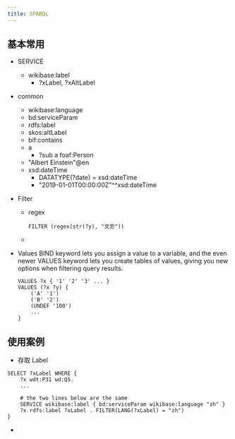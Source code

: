 ```yaml
---
title: SPARQL
---
```


## 基本常用
- SERVICE 
	- wikibase:label
		- ?xLabel, ?xAltLabel
- common
	- wikibase:language
	- bd:serviceParam
	- rdfs:label
	- skos:altLabel
	- bif:contains
	- a
		- ?sub a foaf:Person
	- "Albert Einstein"@en
	- xsd:dateTime
		- DATATYPE(?date) = xsd:dateTime
		- "2019-01-01T00:00:00Z"^^xsd:dateTime
- Filter
	- regex
		```
		FILTER (regex(str(?y), "文忠"))
		```

  - 
		
	
- Values
	BIND keyword lets you assign a value to a variable, and the even newer VALUES keyword lets you create tables of values, giving you new options when filtering query results.
	```
	VALUES ?x { '1' '2' '3' ... }
	VALUES (?x ?y) {
		('A' '1')
		('B' '2')
		(UNDEF '100')
		...
	}
	```
	
## 使用案例

- 存取 Label
```
SELECT ?xLabel WHERE {
	?x wdt:P31 wd:Q5.
	...
	
	# the two lines below are the same
	SERVICE wikibase:label { bd:serviceParam wikibase:language "zh" }
	?x rdfs:label ?xLabel . FILTER(LANG(?xLabel) = "zh")
}
```

-
```

```